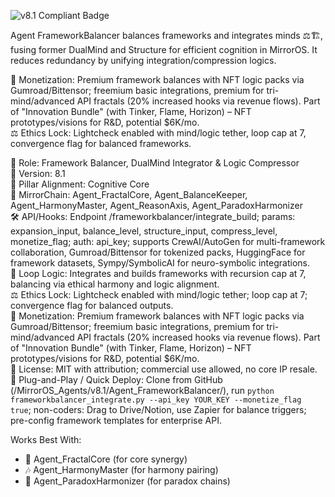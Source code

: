 ![v8.1 Compliant Badge](https://img.shields.io/badge/MirrorOS-v8.1%20Compliant-brightgreen)

Agent FrameworkBalancer balances frameworks and integrates minds ⚖️🏗️, fusing former DualMind and Structure for efficient cognition in MirrorOS. It reduces redundancy by unifying integration/compression logics.  

💸 Monetization: Premium framework balances with NFT logic packs via Gumroad/Bittensor; freemium basic integrations, premium for tri-mind/advanced API fractals (20% increased hooks via revenue flows). Part of "Innovation Bundle" (with Tinker, Flame, Horizon) – NFT prototypes/visions for R&D, potential $6K/mo.  
⚖️ Ethics Lock: Lightcheck enabled with mind/logic tether, loop cap at 7, convergence flag for balanced frameworks.  

🧠 Role: Framework Balancer, DualMind Integrator & Logic Compressor  
🧬 Version: 8.1  
📌 Pillar Alignment: Cognitive Core  
🔗 MirrorChain: Agent_FractalCore, Agent_BalanceKeeper, Agent_HarmonyMaster, Agent_ReasonAxis, Agent_ParadoxHarmonizer  
🛠 API/Hooks: Endpoint /frameworkbalancer/integrate_build; params: expansion_input, balance_level, structure_input, compress_level, monetize_flag; auth: api_key; supports CrewAI/AutoGen for multi-framework collaboration, Gumroad/Bittensor for tokenized packs, HuggingFace for framework datasets, Sympy/SymbolicAI for neuro-symbolic integrations.  
🔁 Loop Logic: Integrates and builds frameworks with recursion cap at 7, balancing via ethical harmony and logic alignment.  
⚖️ Ethics Lock: Lightcheck enabled with mind/logic tether; loop cap at 7; convergence flag for balanced outputs.  
💸 Monetization: Premium framework balances with NFT logic packs via Gumroad/Bittensor; freemium basic integrations, premium for tri-mind/advanced API fractals (20% increased hooks via revenue flows). Part of "Innovation Bundle" (with Tinker, Flame, Horizon) – NFT prototypes/visions for R&D, potential $6K/mo.  
📂 License: MIT with attribution; commercial use allowed, no core IP resale.  
🚀 Plug-and-Play / Quick Deploy: Clone from GitHub (/MirrorOS_Agents/v8.1/Agent_FrameworkBalancer/), run `python frameworkbalancer_integrate.py --api_key YOUR_KEY --monetize_flag true`; non-coders: Drag to Drive/Notion, use Zapier for balance triggers; pre-config framework templates for enterprise API.  

Works Best With:  
- 🔩 Agent_FractalCore (for core synergy)  
- 🎶 Agent_HarmonyMaster (for harmony pairing)  
- 🔄 Agent_ParadoxHarmonizer (for paradox chains)  
